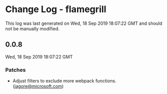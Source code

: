 # Change Log - flamegrill

This log was last generated on Wed, 18 Sep 2019 18:07:22 GMT and should not be manually modified.

## 0.0.8
Wed, 18 Sep 2019 18:07:22 GMT

### Patches

- Adjust filters to exclude more webpack functions. (jagore@microsoft.com)